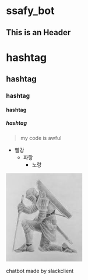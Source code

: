 # ssafy_bot

This is an Header
-----------------

# hashtag
## hashtag
### hashtag
#### hashtag
##### hashtag

> my code is awful

* 빨강
  * 파랑
    * 노랑

![](https://raw.githubusercontent.com/Hdong27/ssafy_bot/master/ac.jpg)

chatbot made by slackclient
